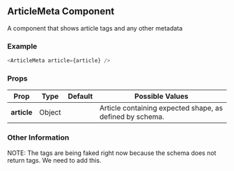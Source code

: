 ## ArticleMeta Component
A component that shows article tags and any other metadata

### Example

```js
<ArticleMeta article={article} />
```

### Props

| Prop          | Type     | Default     | Possible Values
| ------------- | -------- | ----------- | ---------------------------------------------
| **article**    | Object   |             | Article containing expected shape, as defined by schema.


### Other Information
NOTE: The tags are being faked right now because the schema does not return tags.  We need to add this.
